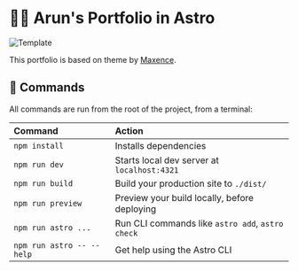 # 👨‍🚀 Arun's Portfolio in Astro

![Template](https://github.com/MaeWolff/astro-portfolio-template/blob/main/public/opengraph-image.jpg)


This portfolio is based on theme by [Maxence](https://www.maxencewolff.com).

## 🧞 Commands

All commands are run from the root of the project, from a terminal:

| Command                   | Action                                           |
| :------------------------ | :----------------------------------------------- |
| `npm install`             | Installs dependencies                            |
| `npm run dev`             | Starts local dev server at `localhost:4321`      |
| `npm run build`           | Build your production site to `./dist/`          |
| `npm run preview`         | Preview your build locally, before deploying     |
| `npm run astro ...`       | Run CLI commands like `astro add`, `astro check` |
| `npm run astro -- --help` | Get help using the Astro CLI                     |
